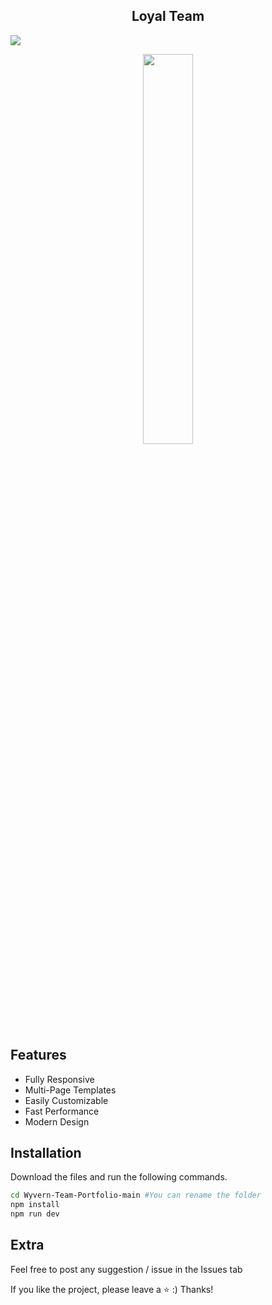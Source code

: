 <h2 align="center">
  Loyal Team<br/>
</h2>

![](https://raw.githubusercontent.com/GamerRaven/Wyvern-Team-Portfolio/main/README/desktop.png)

<div align="center">
<img src="https://raw.githubusercontent.com/GamerRaven/Wyvern-Team-Portfolio/main/README/tablet-view.png"  width="40%">
</div>

## Features
- Fully Responsive 
- Multi-Page Templates
- Easily Customizable
- Fast Performance
- Modern Design

## Installation 
Download the files and run the following commands.
```bash
cd Wyvern-Team-Portfolio-main #You can rename the folder
npm install
npm run dev
```

## Extra
Feel free to post any suggestion / issue in the Issues tab

If you like the project, please leave a ⭐ :) Thanks!

